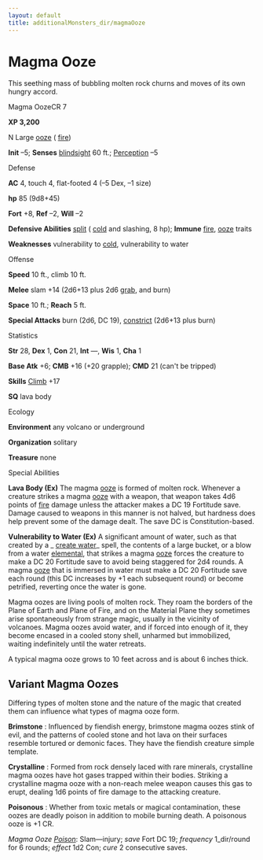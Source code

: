 ```yaml
---
layout: default
title: additionalMonsters_dir/magmaOoze
---
```

# Magma Ooze

This seething mass of bubbling molten rock churns and moves of its own hungry accord.

Magma OozeCR 7

**XP 3,200**

N Large [ooze](monsters_dir/creatureTypes#_ooze) ( [fire](monsters_dir/creatureTypes#_fire-subtype))

**Init** –5; **Senses** [blindsight](monsters_dir/universalMonsterRules#_blindsight) 60 ft.; [Perception](additionalMonsters_dir/../skills_dir/perception#_perception) –5

Defense

**AC** 4, touch 4, flat-footed 4 (–5 Dex, –1 size)

**hp** 85 (9d8+45)

**Fort** +8, **Ref** –2, **Will** –2

**Defensive Abilities** [split](monsters_dir/universalMonsterRules#_split) ( [cold](monsters_dir/creatureTypes#_cold-subtype) and slashing, 8 hp); **Immune** [fire](monsters_dir/creatureTypes#_fire-subtype), [ooze](monsters_dir/creatureTypes#_ooze) traits

**Weaknesses** vulnerability to [cold](monsters_dir/creatureTypes#_cold-subtype), vulnerability to water

Offense

**Speed** 10 ft., climb 10 ft.

**Melee** slam +14 (2d6+13 plus 2d6 [grab](monsters_dir/universalMonsterRules#_grab), and burn)

**Space** 10 ft.; **Reach** 5 ft.

**Special Attacks** burn (2d6, DC 19), [constrict](monsters_dir/universalMonsterRules#_constrict) (2d6+13 plus burn)

Statistics

**Str** 28, **Dex** 1, **Con** 21, **Int** —, **Wis** 1, **Cha** 1

**Base Atk** +6; **CMB** +16 (+20 grapple); **CMD** 21 (can't be tripped)

**Skills** [Climb](additionalMonsters_dir/../skills_dir/climb#_climb) +17

**SQ** lava body

Ecology

**Environment** any volcano or underground

**Organization** solitary

**Treasure** none

Special Abilities

**Lava Body (Ex)** The magma [ooze](monsters_dir/creatureTypes#_ooze) is formed of molten rock. Whenever a creature strikes a magma [ooze](monsters_dir/creatureTypes#_ooze) with a weapon, that weapon takes 4d6 points of [fire](monsters_dir/creatureTypes#_fire-subtype) damage unless the attacker makes a DC 19 Fortitude save. Damage caused to weapons in this manner is not halved, but hardness does help prevent some of the damage dealt. The save DC is Constitution-based.

**Vulnerability to Water (Ex)** A significant amount of water, such as that created by a _ [create water](additionalMonsters_dir/../spells_dir/createWater#_create-water)_ spell, the contents of a large bucket, or a blow from a water [elemental](monsters_dir/creatureTypes#_elemental-subtype), that strikes a magma [ooze](monsters_dir/creatureTypes#_ooze) forces the creature to make a DC 20 Fortitude save to avoid being staggered for 2d4 rounds. A magma [ooze](monsters_dir/creatureTypes#_ooze) that is immersed in water must make a DC 20 Fortitude save each round (this DC increases by +1 each subsequent round) or become petrified, reverting once the water is gone.

Magma oozes are living pools of molten rock. They roam the borders of the Plane of Earth and Plane of Fire, and on the Material Plane they sometimes arise spontaneously from strange magic, usually in the vicinity of volcanoes. Magma oozes avoid water, and if forced into enough of it, they become encased in a cooled stony shell, unharmed but immobilized, waiting indefinitely until the water retreats.

A typical magma ooze grows to 10 feet across and is about 6 inches thick.

## Variant Magma Oozes

Differing types of molten stone and the nature of the magic that created them can influence what types of magma ooze form.

**Brimstone** : Influenced by fiendish energy, brimstone magma oozes stink of evil, and the patterns of cooled stone and hot lava on their surfaces resemble tortured or demonic faces. They have the fiendish creature simple template.

**Crystalline** : Formed from rock densely laced with rare minerals, crystalline magma oozes have hot gases trapped within their bodies. Striking a crystalline magma ooze with a non-reach melee weapon causes this gas to erupt, dealing 1d6 points of fire damage to the attacking creature.

**Poisonous** : Whether from toxic metals or magical contamination, these oozes are deadly poison in addition to mobile burning death. A poisonous ooze is +1 CR.

_Magma Ooze [Poison](additionalMonsters_dir/../spells_dir/poison#_poison)_: Slam—injury; _save_ Fort DC 19; _frequency_ 1_dir/round for 6 rounds; _effect_ 1d2 Con; _cure_ 2 consecutive saves.


